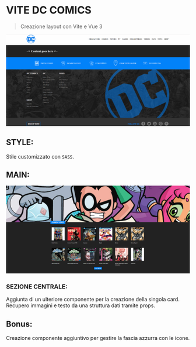 <!-- # Vue 3 + Vite

This template should help get you started developing with Vue 3 in Vite. The template uses Vue 3 `<script setup>` SFCs, check out the [script setup docs](https://v3.vuejs.org/api/sfc-script-setup.html#sfc-script-setup) to learn more.

## Recommended IDE Setup

- [VS Code](https://code.visualstudio.com/) + [Volar](https://marketplace.visualstudio.com/items?itemName=Vue.volar) (and disable Vetur) + [TypeScript Vue Plugin (Volar)](https://marketplace.visualstudio.com/items?itemName=Vue.vscode-typescript-vue-plugin). -->

# VITE DC COMICS

> Creazione layout con Vite e Vue 3

![Screenshot](./src/assets/Screenshot.png)

## STYLE:

Stile customizzato con `SASS`.

## MAIN:

![Screenshot](./src/assets/Screenshot_main.png)

### SEZIONE CENTRALE:

Aggiunta di un ulteriore componente per la creazione della singola card. Recupero immagini e testo da una struttura dati tramite props.

## Bonus:

Creazione componente aggiuntivo per gestire la fascia azzurra con le icone.
